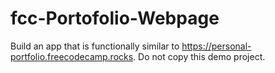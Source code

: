 # fcc-Portofolio-Webpage
Build an app that is functionally similar to https://personal-portfolio.freecodecamp.rocks. Do not copy this demo project.
